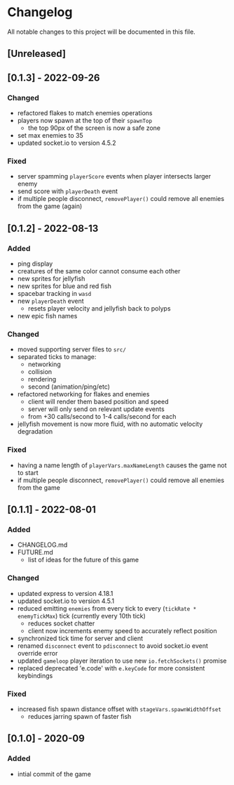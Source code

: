 # Changelog  
All notable changes to this project will be documented in this file.  
  
## [Unreleased]  

## [0.1.3] - 2022-09-26
### Changed  
- refactored flakes to match enemies operations  
- players now spawn at the top of their `spawnTop`  
  - the top 90px of the screen is now a safe zone  
- set max enemies to 35  
- updated socket.io to version 4.5.2  

### Fixed  
- server spamming `playerScore` events when player intersects larger enemy  
- send score with `playerDeath` event  
- if multiple people disconnect, `removePlayer()` could remove all enemies from the game (again)  

## [0.1.2] - 2022-08-13  
### Added  
- ping display  
- creatures of the same color cannot consume each other  
- new sprites for jellyfish  
- new sprites for blue and red fish  
- spacebar tracking in `wasd`  
- new `playerDeath` event  
  - resets player velocity and jellyfish back to polyps  
- new epic fish names  

### Changed  
- moved supporting server files to `src/`  
- separated ticks to manage:  
  - networking  
  - collision  
  - rendering  
  - second (animation/ping/etc)  
- refactored networking for flakes and enemies  
  - client will render them based position and speed  
  - server will only send on relevant update events  
  - from +30 calls/second to 1-4 calls/second for each  
- jellyfish movement is now more fluid, with no automatic velocity degradation  

### Fixed  
- having a name length of `playerVars.maxNameLength` causes the game not to start  
- if multiple people disconnect, `removePlayer()` could remove all enemies from the game  

## [0.1.1] - 2022-08-01  
### Added  
- CHANGELOG.md  
- FUTURE.md  
  - list of ideas for the future of this game  

### Changed  
- updated express to version 4.18.1  
- updated socket.io to version 4.5.1  
- reduced emitting `enemies` from every tick to every (`tickRate * enemyTickMax`) tick (currently every 10th tick)  
  - reduces socket chatter  
  - client now increments enemy speed to accurately reflect position  
- synchronized tick time for server and client  
- renamed `disconnect` event to `pdisconnect` to avoid socket.io event override error  
- updated `gameloop` player iteration to use new `io.fetchSockets()` promise  
- replaced deprecated 'e.code' with `e.keyCode` for more consistent keybindings  

### Fixed  
- increased fish spawn distance offset with `stageVars.spawnWidthOffset`  
  - reduces jarring spawn of faster fish  

## [0.1.0] - 2020-09  
### Added  
- intial commit of the game  

&nbsp;